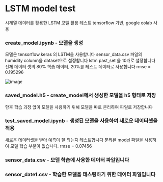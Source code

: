 # LSTM model test
시계열 데이터를 활용한 LSTM 모델 활용 테스트
tensorflow 기반, google colab 사용


### create_model.ipynb - 모델을 생성
모델은 tensorflow.keras 의 LSTM을 사용합니다
sensor_data.csv 파일의 humidity column을 dataset으로 설정합니다
lstm past_set 을 10개로 설정합니다
전체 데이터 셋의 80% 학습 데이터, 20%를 테스트 데이터로 사용합니다
rmse = 0.195296

![image](https://user-images.githubusercontent.com/37216958/116819962-90163b00-abad-11eb-8ced-d9eb2f54823f.png)


### saved_model.h5 - create_model에서 생성한 모델을 h5 형태로 저장
향후 학습 과정 없이 모델을 사용하기 위해 모델을 따로 분리하여 파일로 저장합니다


### test_saved_model.ipynb - 생성된 모델을 사용하여 새로운 데이터셋을 적용
새로운 데이터셋을 받아 예측이 잘 되는지 테스트합니다
분리된 model 파일을 사용하여 모델 학습 부분이 없습니다.
rmse = 0.07456


### sensor_data.csv - 모델 학습에 사용한 데이터 파일입니다

### sensor_date1.csv - 학습한 모델을 테스팅하기 위한 데이터 파일입니다


